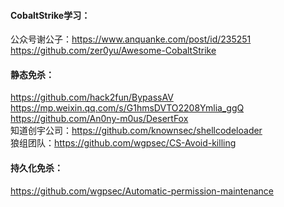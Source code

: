 #### CobaltStrike学习：
公众号谢公子：https://www.anquanke.com/post/id/235251  
https://github.com/zer0yu/Awesome-CobaltStrike

#### 静态免杀：
https://github.com/hack2fun/BypassAV  
https://mp.weixin.qq.com/s/G1hmsDVTO2208Ymlia_ggQ  
https://github.com/An0ny-m0us/DesertFox  
知道创宇公司：https://github.com/knownsec/shellcodeloader  
狼组团队：https://github.com/wgpsec/CS-Avoid-killing

#### 持久化免杀：
https://github.com/wgpsec/Automatic-permission-maintenance
